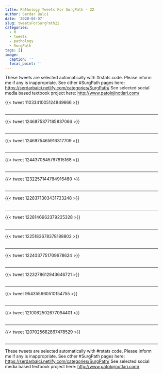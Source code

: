 ```yaml
---
title: Pathology Tweets For SurgPath - 22
author: Serdar Balci
date: '2020-04-07'
slug: tweetsForSurgPath22
categories:
  - R
  - tweets
  - pathology
  - SurgPath
tags: []
image:
  caption: ''
  focal_point: ''
---
```



These tweets are selected automatically with #rstats code. Please inform me if any is inappropriate.
See other #SurgPath pages here: https://serdarbalci.netlify.com/categories/SurgPath/ 
See selected social media based textbook project here: http://www.patolojinotlari.com/

{{< tweet 1103341005124849666 >}}
<br>
<br>
<hr>
{{< tweet 1246875377185837066 >}}
<br>
<br>
<hr>
{{< tweet 1246875465916317709 >}}
<br>
<br>
<hr>
{{< tweet 1244370845767815168 >}}
<br>
<br>
<hr>
{{< tweet 1232257144784916480 >}}
<br>
<br>
<hr>
{{< tweet 1228371303431733248 >}}
<br>
<br>
<hr>
{{< tweet 1228146962379235328 >}}
<br>
<br>
<hr>
{{< tweet 1225183678378188802 >}}
<br>
<br>
<hr>
{{< tweet 1224037751709978624 >}}
<br>
<br>
<hr>
{{< tweet 1223278612943646721 >}}
<br>
<br>
<hr>
{{< tweet 954355660510154755 >}}
<br>
<br>
<hr>
{{< tweet 1210062502677094401 >}}
<br>
<br>
<hr>
{{< tweet 1207025682867478529 >}}
<br>
<br>
<hr>


These tweets are selected automatically with #rstats code. Please inform me if any is inappropriate.
See other #SurgPath pages here: https://serdarbalci.netlify.com/categories/SurgPath/ 
See selected social media based textbook project here: http://www.patolojinotlari.com/
